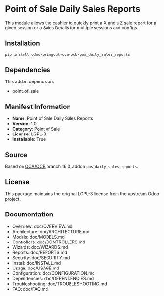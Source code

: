 # Point of Sale Daily Sales Reports



This module allows the cashier to quickly print a X and a Z sale report
for a given session or a Sales Details for multiple sessions
and configs.



## Installation

```bash
pip install odoo-bringout-oca-ocb-pos_daily_sales_reports
```

## Dependencies

This addon depends on:
- point_of_sale

## Manifest Information

- **Name**: Point of Sale Daily Sales Reports
- **Version**: 1.0
- **Category**: Point of Sale
- **License**: LGPL-3
- **Installable**: True

## Source

Based on [OCA/OCB](https://github.com/OCA/OCB) branch 16.0, addon `pos_daily_sales_reports`.

## License

This package maintains the original LGPL-3 license from the upstream Odoo project.

## Documentation

- Overview: doc/OVERVIEW.md
- Architecture: doc/ARCHITECTURE.md
- Models: doc/MODELS.md
- Controllers: doc/CONTROLLERS.md
- Wizards: doc/WIZARDS.md
- Reports: doc/REPORTS.md
- Security: doc/SECURITY.md
- Install: doc/INSTALL.md
- Usage: doc/USAGE.md
- Configuration: doc/CONFIGURATION.md
- Dependencies: doc/DEPENDENCIES.md
- Troubleshooting: doc/TROUBLESHOOTING.md
- FAQ: doc/FAQ.md
